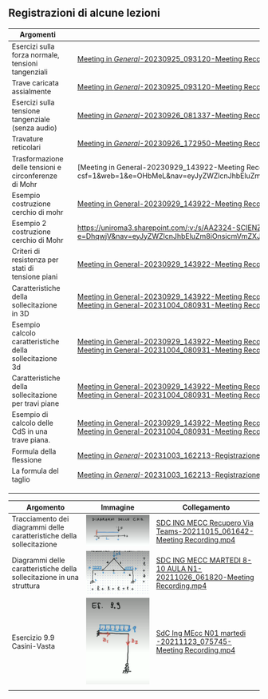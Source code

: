 ## Registrazioni di alcune lezioni

| Argomenti                                               |                                                              | Video                                                        |
| ------------------------------------------------------- | ------------------------------------------------------------ | ------------------------------------------------------------ |
| Esercizi sulla forza normale, tensioni tangenziali      | ![image-20230928084106696](./Videolezioni2.assets/image-20230928084106696.png) | [Meeting in _General_-20230925_093120-Meeting Recording.mp4](https://uniroma3.sharepoint.com/:v:/s/AA2324-SCIENZADELLECOSTRUZIONI-20810131TOMASSETTI/Ec5mx7qM4TBDu4PbIdQDFJABPVJzQXXnA2mjjie-fZKpmA?e=0hLzPs&nav=eyJyZWZlcnJhbEluZm8iOnsicmVmZXJyYWxBcHAiOiJTdHJlYW1XZWJBcHAiLCJyZWZlcnJhbFZpZXciOiJTaGFyZURpYWxvZyIsInJlZmVycmFsQXBwUGxhdGZvcm0iOiJXZWIiLCJyZWZlcnJhbE1vZGUiOiJ2aWV3In0sInBsYXliYWNrT3B0aW9ucyI6eyJzdGFydFRpbWVJblNlY29uZHMiOjMuMTh9fQ%3D%3D) |
| Trave caricata assialmente                              | ![image-20230928084124728](./Videolezioni2.assets/image-20230928084124728.png) | [Meeting in _General_-20230925_093120-Meeting Recording.mp4](https://uniroma3.sharepoint.com/:v:/s/AA2324-SCIENZADELLECOSTRUZIONI-20810131TOMASSETTI/Ec5mx7qM4TBDu4PbIdQDFJABPVJzQXXnA2mjjie-fZKpmA?e=Doupac&nav=eyJyZWZlcnJhbEluZm8iOnsicmVmZXJyYWxBcHAiOiJTdHJlYW1XZWJBcHAiLCJyZWZlcnJhbFZpZXciOiJTaGFyZURpYWxvZyIsInJlZmVycmFsQXBwUGxhdGZvcm0iOiJXZWIiLCJyZWZlcnJhbE1vZGUiOiJ2aWV3In0sInBsYXliYWNrT3B0aW9ucyI6eyJzdGFydFRpbWVJblNlY29uZHMiOjQzMy4xNn19) |
| Esercizi sulla tensione tangenziale (senza audio)       | ![image-20230928084536157](./Videolezioni2.assets/image-20230928084536157.png) | [Meeting in _General_-20230926_081337-Meeting Recording.mp4](https://uniroma3.sharepoint.com/:v:/s/AA2324-SCIENZADELLECOSTRUZIONI-20810131TOMASSETTI/Eeo34QU7uVdKhq1enMPHnvgBnAE_sxE4NlyRIOm7cabzjw?e=0nfwfy&nav=eyJyZWZlcnJhbEluZm8iOnsicmVmZXJyYWxBcHAiOiJTdHJlYW1XZWJBcHAiLCJyZWZlcnJhbFZpZXciOiJTaGFyZURpYWxvZyIsInJlZmVycmFsQXBwUGxhdGZvcm0iOiJXZWIiLCJyZWZlcnJhbE1vZGUiOiJ2aWV3In0sInBsYXliYWNrT3B0aW9ucyI6eyJzdGFydFRpbWVJblNlY29uZHMiOjUyOC4yOX19) |
| Travature reticolari                                    | ![image-20230928084457639](./Videolezioni2.assets/image-20230928084457639.png) | [Meeting in _General_-20230926_172950-Meeting Recording.mp4](https://uniroma3.sharepoint.com/:v:/s/AA2324-SCIENZADELLECOSTRUZIONI-20801971TOMASSETTI/EU9vrWaH7wVGoYaEM8X3QO0BbrCtc--bV0KtDIsVCdQSZQ?e=9jgv9E&nav=eyJyZWZlcnJhbEluZm8iOnsicmVmZXJyYWxBcHAiOiJTdHJlYW1XZWJBcHAiLCJyZWZlcnJhbFZpZXciOiJTaGFyZURpYWxvZyIsInJlZmVycmFsQXBwUGxhdGZvcm0iOiJXZWIiLCJyZWZlcnJhbE1vZGUiOiJ2aWV3In0sInBsYXliYWNrT3B0aW9ucyI6eyJzdGFydFRpbWVJblNlY29uZHMiOjEwNS42OH19) |
| Trasformazione delle tensioni e circonferenze di Mohr   | ![image-20230929203116636](./Videolezioni2.assets/image-20230929203116636.png) | [Meeting in General-20230929_143922-Meeting Recording.mp4](https://uniroma3.sharepoint.com/:v:/r/sites/AA2324-SCIENZADELLECOSTRUZIONI-20810131TOMASSETTI/Documenti condivisi/General/Recordings/Solo visualizzazione/Meeting in General-20230929_143922-Meeting Recording.mp4?csf=1&web=1&e=OHbMeL&nav=eyJyZWZlcnJhbEluZm8iOnsicmVmZXJyYWxBcHAiOiJTdHJlYW1XZWJBcHAiLCJyZWZlcnJhbFZpZXciOiJTaGFyZURpYWxvZyIsInJlZmVycmFsQXBwUGxhdGZvcm0iOiJXZWIiLCJyZWZlcnJhbE1vZGUiOiJ2aWV3In0sInBsYXliYWNrT3B0aW9ucyI6eyJzdGFydFRpbWVJblNlY29uZHMiOjIwNS4xfX0%3D) |
| Esempio costruzione cerchio di mohr                     | ![image-20230930125547164](./Videolezioni2.assets/image-20230930125547164.png) | [Meeting in General-20230929_143922-Meeting Recording.mp4](https://uniroma3.sharepoint.com/:v:/s/AA2324-SCIENZADELLECOSTRUZIONI-20810131TOMASSETTI/Eedy1oRLW4pHhZNNTlenLssBSYjegwAq1VxxD1qcFRFlIg?e=5F4LOY&nav=eyJyZWZlcnJhbEluZm8iOnsicmVmZXJyYWxBcHAiOiJTdHJlYW1XZWJBcHAiLCJyZWZlcnJhbFZpZXciOiJTaGFyZURpYWxvZyIsInJlZmVycmFsQXBwUGxhdGZvcm0iOiJXZWIiLCJyZWZlcnJhbE1vZGUiOiJ2aWV3In0sInBsYXliYWNrT3B0aW9ucyI6eyJzdGFydFRpbWVJblNlY29uZHMiOjM4OTMuODZ9fQ%3D%3D) |
| Esempio 2 costruzione cerchio di Mohr                   | ![image-20230930125827114](./Videolezioni2.assets/image-20230930125827114.png) | https://uniroma3.sharepoint.com/:v:/s/AA2324-SCIENZADELLECOSTRUZIONI-20810131TOMASSETTI/Eedy1oRLW4pHhZNNTlenLssBSYjegwAq1VxxD1qcFRFlIg?e=DhqwjV&nav=eyJyZWZlcnJhbEluZm8iOnsicmVmZXJyYWxBcHAiOiJTdHJlYW1XZWJBcHAiLCJyZWZlcnJhbFZpZXciOiJTaGFyZURpYWxvZyIsInJlZmVycmFsQXBwUGxhdGZvcm0iOiJXZWIiLCJyZWZlcnJhbE1vZGUiOiJ2aWV3In0sInBsYXliYWNrT3B0aW9ucyI6eyJzdGFydFRpbWVJblNlY29uZHMiOjUyMzMuMjV9fQ%3D%3D |
| Criteri di resistenza per stati di tensione piani       | ![image-20230930130014187](./Videolezioni2.assets/image-20230930130014187.png) | [Meeting in General-20230929_143922-Meeting Recording.mp4](https://uniroma3.sharepoint.com/:v:/s/AA2324-SCIENZADELLECOSTRUZIONI-20810131TOMASSETTI/Eedy1oRLW4pHhZNNTlenLssBSYjegwAq1VxxD1qcFRFlIg?e=beobqs&nav=eyJyZWZlcnJhbEluZm8iOnsicmVmZXJyYWxBcHAiOiJTdHJlYW1XZWJBcHAiLCJyZWZlcnJhbFZpZXciOiJTaGFyZURpYWxvZyIsInJlZmVycmFsQXBwUGxhdGZvcm0iOiJXZWIiLCJyZWZlcnJhbE1vZGUiOiJ2aWV3In0sInBsYXliYWNrT3B0aW9ucyI6eyJzdGFydFRpbWVJblNlY29uZHMiOjcxNzEuMTZ9fQ%3D%3D) |
| Caratteristiche della sollecitazione in 3D              | ![image-20230930130132949](./Videolezioni2.assets/image-20230930130132949.png) | [Meeting in General-20230929_143922-Meeting Recording.mp4](https://uniroma3.sharepoint.com/:v:/s/AA2324-SCIENZADELLECOSTRUZIONI-20810131TOMASSETTI/Eedy1oRLW4pHhZNNTlenLssBSYjegwAq1VxxD1qcFRFlIg?e=3WFh1p&nav=eyJyZWZlcnJhbEluZm8iOnsicmVmZXJyYWxBcHAiOiJTdHJlYW1XZWJBcHAiLCJyZWZlcnJhbFZpZXciOiJTaGFyZURpYWxvZyIsInJlZmVycmFsQXBwUGxhdGZvcm0iOiJXZWIiLCJyZWZlcnJhbE1vZGUiOiJ2aWV3In0sInBsYXliYWNrT3B0aW9ucyI6eyJzdGFydFRpbWVJblNlY29uZHMiOjgyNTYuNjR9fQ%3D%3D)<br />[Meeting in General-20231004_080931-Meeting Recording.mp4](https://uniroma3.sharepoint.com/:v:/s/AA2324-SCIENZADELLECOSTRUZIONI-20801971TOMASSETTI/EbABA4e-5KRHirpEQFOxc20BNwgdtXrRR55l4uEakQHuog?e=bygdGK&nav=eyJyZWZlcnJhbEluZm8iOnsicmVmZXJyYWxBcHAiOiJTdHJlYW1XZWJBcHAiLCJyZWZlcnJhbFZpZXciOiJTaGFyZURpYWxvZyIsInJlZmVycmFsQXBwUGxhdGZvcm0iOiJXZWIiLCJyZWZlcnJhbE1vZGUiOiJ2aWV3In0sInBsYXliYWNrT3B0aW9ucyI6eyJzdGFydFRpbWVJblNlY29uZHMiOjc4Ljk2fX0%3D) |
| Esempio calcolo caratteristiche della sollecitazione 3d | ![image-20230930130304481](./Videolezioni2.assets/image-20230930130304481.png) | [Meeting in General-20230929_143922-Meeting Recording.mp4](https://uniroma3.sharepoint.com/:v:/s/AA2324-SCIENZADELLECOSTRUZIONI-20810131TOMASSETTI/Eedy1oRLW4pHhZNNTlenLssBSYjegwAq1VxxD1qcFRFlIg?e=FM7opv&nav=eyJyZWZlcnJhbEluZm8iOnsicmVmZXJyYWxBcHAiOiJTdHJlYW1XZWJBcHAiLCJyZWZlcnJhbFZpZXciOiJTaGFyZURpYWxvZyIsInJlZmVycmFsQXBwUGxhdGZvcm0iOiJXZWIiLCJyZWZlcnJhbE1vZGUiOiJ2aWV3In0sInBsYXliYWNrT3B0aW9ucyI6eyJzdGFydFRpbWVJblNlY29uZHMiOjg2NTMuNTZ9fQ%3D%3D)<br />[Meeting in General-20231004_080931-Meeting Recording.mp4](https://uniroma3.sharepoint.com/:v:/s/AA2324-SCIENZADELLECOSTRUZIONI-20801971TOMASSETTI/EbABA4e-5KRHirpEQFOxc20BNwgdtXrRR55l4uEakQHuog?e=za25Bo&nav=eyJyZWZlcnJhbEluZm8iOnsicmVmZXJyYWxBcHAiOiJTdHJlYW1XZWJBcHAiLCJyZWZlcnJhbFZpZXciOiJTaGFyZURpYWxvZyIsInJlZmVycmFsQXBwUGxhdGZvcm0iOiJXZWIiLCJyZWZlcnJhbE1vZGUiOiJ2aWV3In0sInBsYXliYWNrT3B0aW9ucyI6eyJzdGFydFRpbWVJblNlY29uZHMiOjMyNy40Nn19) |
| Caratteristiche della sollecitazione per travi piane    | ![image-20230930130506365](./Videolezioni2.assets/image-20230930130506365.png) | [Meeting in General-20230929_143922-Meeting Recording.mp4](https://uniroma3.sharepoint.com/:v:/s/AA2324-SCIENZADELLECOSTRUZIONI-20810131TOMASSETTI/Eedy1oRLW4pHhZNNTlenLssBSYjegwAq1VxxD1qcFRFlIg?e=HwARgu&nav=eyJyZWZlcnJhbEluZm8iOnsicmVmZXJyYWxBcHAiOiJTdHJlYW1XZWJBcHAiLCJyZWZlcnJhbFZpZXciOiJTaGFyZURpYWxvZyIsInJlZmVycmFsQXBwUGxhdGZvcm0iOiJXZWIiLCJyZWZlcnJhbE1vZGUiOiJ2aWV3In0sInBsYXliYWNrT3B0aW9ucyI6eyJzdGFydFRpbWVJblNlY29uZHMiOjk5MjkuNTZ9fQ%3D%3D)<br />[Meeting in General-20231004_080931-Meeting Recording.mp4](https://uniroma3.sharepoint.com/:v:/s/AA2324-SCIENZADELLECOSTRUZIONI-20801971TOMASSETTI/EbABA4e-5KRHirpEQFOxc20BNwgdtXrRR55l4uEakQHuog?e=fenD65&nav=eyJyZWZlcnJhbEluZm8iOnsicmVmZXJyYWxBcHAiOiJTdHJlYW1XZWJBcHAiLCJyZWZlcnJhbFZpZXciOiJTaGFyZURpYWxvZyIsInJlZmVycmFsQXBwUGxhdGZvcm0iOiJXZWIiLCJyZWZlcnJhbE1vZGUiOiJ2aWV3In0sInBsYXliYWNrT3B0aW9ucyI6eyJzdGFydFRpbWVJblNlY29uZHMiOjIzMTAuNzJ9fQ%3D%3D) |
| Esempio di calcolo delle CdS in una trave piana.        | ![image-20230930130616838](./Videolezioni2.assets/image-20230930130616838.png) | [Meeting in General-20230929_143922-Meeting Recording.mp4](https://uniroma3.sharepoint.com/:v:/s/AA2324-SCIENZADELLECOSTRUZIONI-20810131TOMASSETTI/Eedy1oRLW4pHhZNNTlenLssBSYjegwAq1VxxD1qcFRFlIg?e=Daof1W&nav=eyJyZWZlcnJhbEluZm8iOnsicmVmZXJyYWxBcHAiOiJTdHJlYW1XZWJBcHAiLCJyZWZlcnJhbFZpZXciOiJTaGFyZURpYWxvZyIsInJlZmVycmFsQXBwUGxhdGZvcm0iOiJXZWIiLCJyZWZlcnJhbE1vZGUiOiJ2aWV3In0sInBsYXliYWNrT3B0aW9ucyI6eyJzdGFydFRpbWVJblNlY29uZHMiOjEwMjcxLjkyfX0%3D)<br />[Meeting in General-20231004_080931-Meeting Recording.mp4](https://uniroma3.sharepoint.com/:v:/s/AA2324-SCIENZADELLECOSTRUZIONI-20801971TOMASSETTI/EbABA4e-5KRHirpEQFOxc20BNwgdtXrRR55l4uEakQHuog?e=FfU3EL&nav=eyJyZWZlcnJhbEluZm8iOnsicmVmZXJyYWxBcHAiOiJTdHJlYW1XZWJBcHAiLCJyZWZlcnJhbFZpZXciOiJTaGFyZURpYWxvZyIsInJlZmVycmFsQXBwUGxhdGZvcm0iOiJXZWIiLCJyZWZlcnJhbE1vZGUiOiJ2aWV3In0sInBsYXliYWNrT3B0aW9ucyI6eyJzdGFydFRpbWVJblNlY29uZHMiOjI0NTIuNTZ9fQ%3D%3D) |
| Formula della flessione                                 | ![image-20231004175714788](./Videolezioni2.assets/image-20231004175714788.png) | [Meeting in _General_-20231003_162213-Registrazione della riunione.mp4](https://uniroma3.sharepoint.com/:v:/s/AA2324-SCIENZADELLECOSTRUZIONI-20810131TOMASSETTI/EcfAB-OhiNNFmiwVc1vDTlcBov2VByUuKREBc5g4wbhi4w?e=JZEOEh&nav=eyJyZWZlcnJhbEluZm8iOnsicmVmZXJyYWxBcHAiOiJTdHJlYW1XZWJBcHAiLCJyZWZlcnJhbFZpZXciOiJTaGFyZURpYWxvZyIsInJlZmVycmFsQXBwUGxhdGZvcm0iOiJXZWIiLCJyZWZlcnJhbE1vZGUiOiJ2aWV3In0sInBsYXliYWNrT3B0aW9ucyI6e319) |
| La formula del taglio                                   | ![image-20231004180904396](./Videolezioni2.assets/image-20231004180904396.png) | [Meeting in _General_-20231003_162213-Registrazione della riunione.mp4](https://uniroma3.sharepoint.com/:v:/s/AA2324-SCIENZADELLECOSTRUZIONI-20810131TOMASSETTI/EcfAB-OhiNNFmiwVc1vDTlcBov2VByUuKREBc5g4wbhi4w?e=sZ3Nei&nav=eyJyZWZlcnJhbEluZm8iOnsicmVmZXJyYWxBcHAiOiJTdHJlYW1XZWJBcHAiLCJyZWZlcnJhbFZpZXciOiJTaGFyZURpYWxvZyIsInJlZmVycmFsQXBwUGxhdGZvcm0iOiJXZWIiLCJyZWZlcnJhbE1vZGUiOiJ2aWV3In0sInBsYXliYWNrT3B0aW9ucyI6eyJzdGFydFRpbWVJblNlY29uZHMiOjE1MzguMDd9fQ%3D%3D) |
|                                                         |                                                              |                                                              |
|                                                         |                                                              |                                                              |
|                                                         |                                                              |                                                              |









| Argomento                                                    | Immagine                                                     | Collegamento                                                 |
| ------------------------------------------------------------ | ------------------------------------------------------------ | ------------------------------------------------------------ |
| Tracciamento dei diagrammi delle caratteristiche della sollecitazione | ![image-20230928085058758](./Videolezioni2.assets/image-20230928085058758.png) | [SDC ING MECC Recupero Via Teams-20211015_061642-Meeting Recording.mp4](https://uniroma3.sharepoint.com/:v:/s/AA2122-SCIENZADELLECOSTRUZIONI-20801971TOMASSETTI/EQ2hu_BsNvxPi2C7VbAI5CwB9pkQLEC_tbMXoGiH0QAvXQ?e=5wUgjC&nav=eyJyZWZlcnJhbEluZm8iOnsicmVmZXJyYWxBcHAiOiJTdHJlYW1XZWJBcHAiLCJyZWZlcnJhbFZpZXciOiJTaGFyZURpYWxvZyIsInJlZmVycmFsQXBwUGxhdGZvcm0iOiJXZWIiLCJyZWZlcnJhbE1vZGUiOiJ2aWV3In0sInBsYXliYWNrT3B0aW9ucyI6eyJzdGFydFRpbWVJblNlY29uZHMiOjYwOS4yNH19) |
| Diagrammi delle caratteristiche della sollecitazione in una struttura | ![image-20230928080916658](./Videolezioni2.assets/image-20230928080916658.png) | [SDC ING MECC MARTEDI 8-10 AULA N1-20211026_061820-Meeting Recording.mp4](https://uniroma3.sharepoint.com/:v:/s/AA2122-SCIENZADELLECOSTRUZIONI-20801971TOMASSETTI/Ea_w-RlrLRBBrHJMiv4UAj8BaSl0ZCDUnPbd29gePygo6w?e=FgEdg5&nav=eyJyZWZlcnJhbEluZm8iOnsicmVmZXJyYWxBcHAiOiJTdHJlYW1XZWJBcHAiLCJyZWZlcnJhbFZpZXciOiJTaGFyZURpYWxvZyIsInJlZmVycmFsQXBwUGxhdGZvcm0iOiJXZWIiLCJyZWZlcnJhbE1vZGUiOiJ2aWV3In0sInBsYXliYWNrT3B0aW9ucyI6eyJzdGFydFRpbWVJblNlY29uZHMiOjYuNTZ9fQ%3D%3D) |
| Esercizio 9.9 Casini-Vasta                                   | ![image-20230928083654315](./Videolezioni2.assets/image-20230928083654315.png) | [SdC Ing MEcc N01 martedi -20211123_075745-Meeting Recording.mp4](https://uniroma3.sharepoint.com/:v:/s/AA2122-SCIENZADELLECOSTRUZIONI-20801971TOMASSETTI/ER1si0chfsJOvPhQ5peIA9gBMRaxo1R0W6-HWbChz8bMYw?e=anVIYm&nav=eyJyZWZlcnJhbEluZm8iOnsicmVmZXJyYWxBcHAiOiJTdHJlYW1XZWJBcHAiLCJyZWZlcnJhbFZpZXciOiJTaGFyZURpYWxvZyIsInJlZmVycmFsQXBwUGxhdGZvcm0iOiJXZWIiLCJyZWZlcnJhbE1vZGUiOiJ2aWV3In0sInBsYXliYWNrT3B0aW9ucyI6eyJzdGFydFRpbWVJblNlY29uZHMiOjk0LjY2fX0%3D) |
|                                                              |                                                              |                                                              |

